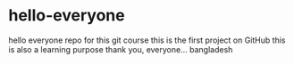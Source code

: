 # hello-everyone
hello everyone repo for this git course
this is the first project  on GitHub
this is also a learning purpose
thank you, everyone...
bangladesh
